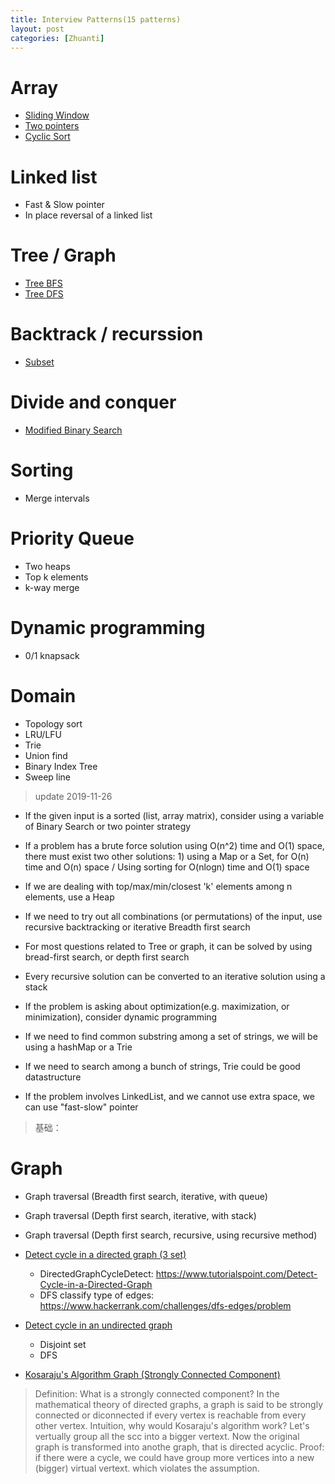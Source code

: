 ```yaml
---
title: Interview Patterns(15 patterns)
layout: post
categories: [Zhuanti]
---
```


# Array
- [Sliding Window](https://techbrave.github.io/zhuanti/2019/11/09/sliding-window-mock.html)
- [Two pointers](https://techbrave.github.io/zhuanti/2019/10/31/two-pointers-mock.html)
- [Cyclic Sort](https://techbrave.github.io/zhuanti/2019/11/09/cyclic-sort.html)

# Linked list
- Fast & Slow pointer
- In place reversal of a linked list

# Tree / Graph
- [Tree BFS](https://techbrave.github.io/zhuanti/2019/11/03/tree-bfs.html)
- [Tree DFS](https://techbrave.github.io/zhuanti/2019/11/02/tree-dfs-mock.html)

# Backtrack / recurssion
- [Subset](https://techbrave.github.io/zhuanti/2019/11/05/recurssion-mock.html)

# Divide and conquer
- [Modified Binary Search](https://techbrave.github.io/zhuanti/2019/10/31/binary-search-mock.html)

# Sorting
- Merge intervals

# Priority Queue
- Two heaps
- Top k elements
- k-way merge

# Dynamic programming
- 0/1 knapsack

# Domain
- Topology sort
- LRU/LFU
- Trie
- Union find
- Binary Index Tree
- Sweep line


> update 2019-11-26
- If the given input is a sorted (list, array matrix), consider using a variable of Binary Search or two pointer strategy

- If a problem has a brute force solution using O(n^2) time and O(1) space, there must exist two other solutions: 1) using a Map or a Set, for O(n) time and O(n) space / Using sorting for O(nlogn) time and O(1) space

- If we are dealing with top/max/min/closest 'k' elements among n elements, use a Heap

- If we need to try out all combinations (or permutations) of the input, use recursive backtracking or iterative Breadth first search

- For most questions related to Tree or graph, it can be solved by using bread-first search, or depth first search 

- Every recursive solution can be converted to an iterative solution using a stack

- If the problem is asking about optimization(e.g. maximization, or minimization), consider dynamic programming 

- If we need to find common substring among a set of strings, we will be using a hashMap or a Trie

- If we need to search among a bunch of strings, Trie could be good datastructure

- If the problem involves LinkedList, and we cannot use extra space, we can use "fast-slow" pointer

> 基础：

# Graph
- Graph traversal (Breadth first search, iterative, with queue)
- Graph traversal (Depth first search, iterative, with stack)
- Graph traversal (Depth first search, recursive, using recursive method)

- [Detect cycle in a directed graph (3 set)](https://www.youtube.com/watch?v=rKQaZuoUR4M)
  * DirectedGraphCycleDetect: https://www.tutorialspoint.com/Detect-Cycle-in-a-Directed-Graph
  * DFS classify type of edges: https://www.hackerrank.com/challenges/dfs-edges/problem

- [Detect cycle in an undirected graph](https://www.youtube.com/watch?v=n_t0a_8H8VY)
  * Disjoint set
  * DFS

- [Kosaraju's Algorithm Graph (Strongly Connected Component)](https://www.youtube.com/watch?v=RpgcYiky7uw)
> Definition: What is a strongly connected component? In the mathematical theory of directed graphs, a graph is said to be strongly connected or diconnected if every vertex is reachable from every other vertex. 
> Intuition, why would Kosaraju's algorithm work? Let's vertually group all the scc into a bigger vertext. Now the original graph is transformed into anothe graph, that is directed acyclic. Proof: if there were a cycle, we could have group more vertices into a new (bigger) virtual vertext. which violates the assumption.

